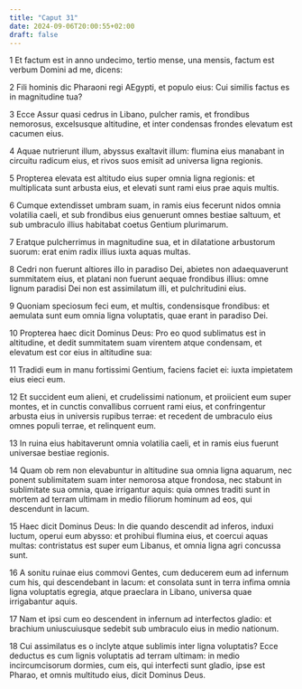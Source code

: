 ```yaml
---
title: "Caput 31"
date: 2024-09-06T20:00:55+02:00
draft: false
---
```



1 Et factum est in anno undecimo, tertio mense, una mensis, factum est verbum Domini ad me, dicens:

2 Fili hominis dic Pharaoni regi AEgypti, et populo eius: Cui similis factus es in magnitudine tua?

3 Ecce Assur quasi cedrus in Libano, pulcher ramis, et frondibus nemorosus, excelsusque altitudine, et inter condensas frondes elevatum est cacumen eius.

4 Aquae nutrierunt illum, abyssus exaltavit illum: flumina eius manabant in circuitu radicum eius, et rivos suos emisit ad universa ligna regionis.

5 Propterea elevata est altitudo eius super omnia ligna regionis: et multiplicata sunt arbusta eius, et elevati sunt rami eius prae aquis multis.

6 Cumque extendisset umbram suam, in ramis eius fecerunt nidos omnia volatilia caeli, et sub frondibus eius genuerunt omnes bestiae saltuum, et sub umbraculo illius habitabat coetus Gentium plurimarum.

7 Eratque pulcherrimus in magnitudine sua, et in dilatatione arbustorum suorum: erat enim radix illius iuxta aquas multas.

8 Cedri non fuerunt altiores illo in paradiso Dei, abietes non adaequaverunt summitatem eius, et platani non fuerunt aequae frondibus illius: omne lignum paradisi Dei non est assimilatum illi, et pulchritudini eius.

9 Quoniam speciosum feci eum, et multis, condensisque frondibus: et aemulata sunt eum omnia ligna voluptatis, quae erant in paradiso Dei.

10 Propterea haec dicit Dominus Deus: Pro eo quod sublimatus est in altitudine, et dedit summitatem suam virentem atque condensam, et elevatum est cor eius in altitudine sua:

11 Tradidi eum in manu fortissimi Gentium, faciens faciet ei: iuxta impietatem eius eieci eum.

12 Et succident eum alieni, et crudelissimi nationum, et proiicient eum super montes, et in cunctis convallibus corruent rami eius, et confringentur arbusta eius in universis rupibus terrae: et recedent de umbraculo eius omnes populi terrae, et relinquent eum.

13 In ruina eius habitaverunt omnia volatilia caeli, et in ramis eius fuerunt universae bestiae regionis.

14 Quam ob rem non elevabuntur in altitudine sua omnia ligna aquarum, nec ponent sublimitatem suam inter nemorosa atque frondosa, nec stabunt in sublimitate sua omnia, quae irrigantur aquis: quia omnes traditi sunt in mortem ad terram ultimam in medio filiorum hominum ad eos, qui descendunt in lacum.

15 Haec dicit Dominus Deus: In die quando descendit ad inferos, induxi luctum, operui eum abysso: et prohibui flumina eius, et coercui aquas multas: contristatus est super eum Libanus, et omnia ligna agri concussa sunt.

16 A sonitu ruinae eius commovi Gentes, cum deducerem eum ad infernum cum his, qui descendebant in lacum: et consolata sunt in terra infima omnia ligna voluptatis egregia, atque praeclara in Libano, universa quae irrigabantur aquis.

17 Nam et ipsi cum eo descendent in infernum ad interfectos gladio: et brachium uniuscuiusque sedebit sub umbraculo eius in medio nationum.

18 Cui assimilatus es o inclyte atque sublimis inter ligna voluptatis? Ecce deductus es cum lignis voluptatis ad terram ultimam: in medio incircumcisorum dormies, cum eis, qui interfecti sunt gladio, ipse est Pharao, et omnis multitudo eius, dicit Dominus Deus.

